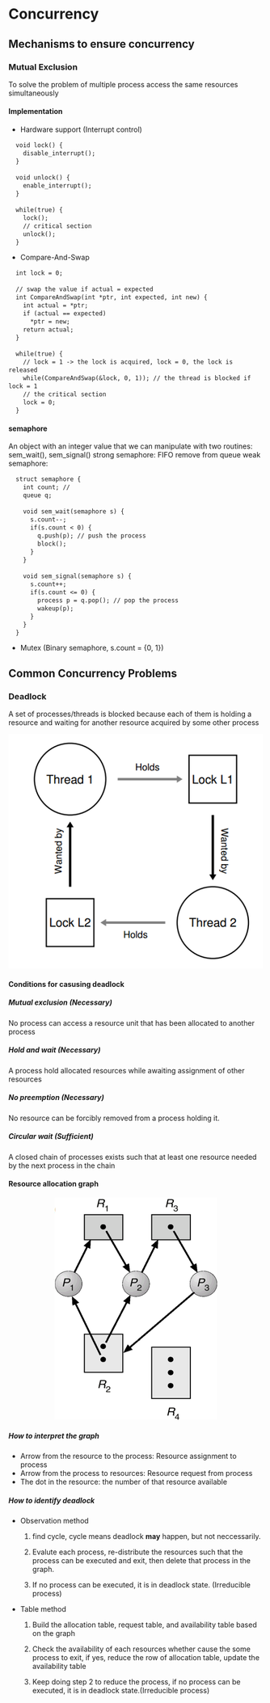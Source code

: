 # Concurrency
## Mechanisms to ensure concurrency
### Mutual Exclusion
To solve the problem of multiple process access the same resources simultaneously
#### Implementation
* Hardware support (Interrupt control)
```
  void lock() {
    disable_interrupt();
  }

  void unlock() {
    enable_interrupt();
  }

  while(true) {
    lock();
    // critical section
    unlock();
  }
```
* Compare-And-Swap
```
  int lock = 0;

  // swap the value if actual = expected
  int CompareAndSwap(int *ptr, int expected, int new) {
    int actual = *ptr;
    if (actual == expected)
      *ptr = new;
    return actual;
  }

  while(true) {
    // lock = 1 -> the lock is acquired, lock = 0, the lock is released
    while(CompareAndSwap(&lock, 0, 1)); // the thread is blocked if lock = 1
    // the critical section 
    lock = 0;
  }
```

#### semaphore
An object with an integer value that we can manipulate with two routines: sem_wait(), sem_signal()
strong semaphore: FIFO remove from queue
weak semaphore: 
```
  struct semaphore {
    int count; // 
    queue q;

    void sem_wait(semaphore s) {
      s.count--;
      if(s.count < 0) {
        q.push(p); // push the process
        block();
      }
    }

    void sem_signal(semaphore s) {
      s.count++;
      if(s.count <= 0) {
        process p = q.pop(); // pop the process
        wakeup(p);
      }
    }
  }
```
* Mutex (Binary semaphore, s.count = {0, 1})

 

## Common Concurrency Problems
### Deadlock 
A set of processes/threads is blocked because each of them is holding a resource and waiting for another resource acquired by some other process

<p align="center"> 
<img src="img/deadlock.png" />
</p>

#### Conditions for casusing deadlock 

##### Mutual exclusion (Necessary)   
No process can access a resource unit that has been allocated to another process
##### Hold and wait (Necessary)   
A process hold allocated resources while awaiting assignment of other resources
##### No preemption (Necessary)
No resource can be forcibly removed from a process holding it.
##### Circular wait (Sufficient)   
A closed chain of processes exists such that at least one resource needed by the next process in the chain 

#### Resource allocation graph

<p align="center"> 
<img src="img/allocation_graph.png" />
</p>

##### How to interpret the graph
* Arrow from the resource to the process: Resource assignment to process
* Arrow from the process to resources: Resource request from process
* The dot in the resource: the number of that resource available

##### How to identify deadlock
* Observation method
  
  1. find cycle, cycle means deadlock **may** happen, but not neccessarily.
  
  2. Evalute each process, re-distribute the resources such that the process can be executed and exit, then delete that process in the graph. 
  3. If no process can be executed, it is in deadlock state. (Irreducible process)
   
* Table method
  
  1. Build the allocation table, request table, and availability table based on the graph
   
  2. Check the availability of each resources whether cause the some process to exit, if yes, reduce the row of allocation table, update the availability table
   
  3. Keep doing step 2 to reduce the process, if no process can be executed, it is in deadlock state.(Irreducible process) 